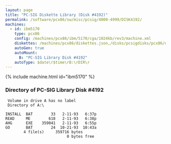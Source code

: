 ```yaml
---
layout: page
title: "PC-SIG Diskette Library (Disk #4192)"
permalink: /software/pcx86/sw/misc/pcsig/4000-4999/DISK4192/
machines:
  - id: ibm5170
    type: pcx86
    config: /machines/pcx86/ibm/5170/cga/1024kb/rev3/machine.xml
    diskettes: /machines/pcx86/diskettes.json,/disks/pcsigdisks/pcx86/diskettes.json
    autoGen: true
    autoMount:
      B: "PC-SIG Library Disk #4192"
    autoType: $date\r$time\rB:\rDIR\r
---
```


{% include machine.html id="ibm5170" %}

### Directory of PC-SIG Library Disk #4192

     Volume in drive A has no label
     Directory of A:\

    INSTALL  BAT        33   2-11-93   6:37p
    READ     ME        618   2-11-93   6:38p
    AHG      EXE    359041   2-11-93   6:55p
    GO       BAT        24  10-21-93  10:43a
            4 file(s)     359716 bytes
                               0 bytes free
